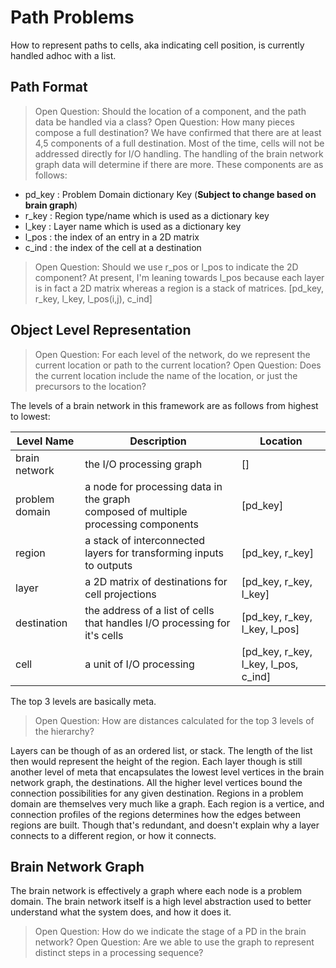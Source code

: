 # Path Problems

How to represent paths to cells, aka indicating cell position, is currently handled adhoc with a list.

## Path Format

> Open Question: Should the location of a component, and the path data be handled via a class?
> Open Question: How many pieces compose a full destination?
We have confirmed that there are at least 4,5 components of a full destination. Most of the time, cells will not be addressed directly for I/O handling. The handling of the brain network graph data will determine if there are more.
These components are as follows:

- pd_key : Problem Domain dictionary Key (**Subject to change based on brain graph**)
- r_key : Region type/name which is used as a dictionary key
- l_key : Layer name which is used as a dictionary key
- l_pos : the index of an entry in a 2D matrix
- c_ind : the index of the cell at a destination

> Open Question: Should we use r_pos or l_pos to indicate the 2D component?
At present, I'm leaning towards l_pos because each layer is in fact a 2D matrix whereas a region is a stack of matrices.
> [pd_key, r_key, l_key, l_pos(i,j), c_ind]

## Object Level Representation

> Open Question: For each level of the network, do we represent the current location or path to the current location?
> Open Question: Does the current location include the name of the location, or just the precursors to the location?

The levels of a brain network in this framework are as follows from highest to lowest:

| **Level Name** | **Description** | **Location** |
| --- | --- | --- |
| brain network | the I/O processing graph | [] |
| problem domain | a node for processing data in the graph<br>composed of multiple processing components | [pd_key] |
| region | a stack of interconnected layers for transforming inputs to outputs | [pd_key, r_key] |
| layer | a 2D matrix of destinations for cell projections | [pd_key, r_key, l_key] |
| destination | the address of a list of cells that handles I/O processing for it's cells | [pd_key, r_key, l_key, l_pos] |
| cell | a unit of I/O processing | [pd_key, r_key, l_key, l_pos, c_ind] |

The top 3 levels are basically meta.

> Open Question: How are distances calculated for the top 3 levels of the hierarchy?

Layers can be though of as an ordered list, or stack. The length of the list then would represent the height of the region. Each layer though is still another level of meta that encapsulates the lowest level vertices in the brain network graph, the destinations. All the higher level vertices bound the connection possibilities for any given destination.
Regions in a problem domain are themselves very much like a graph. Each region is a vertice, and connection profiles of the regions determines how the edges between regions are built. Though that's redundant, and doesn't explain why a layer connects to a different region, or how it connects.

## Brain Network Graph

The brain network is effectively a graph where each node is a problem domain. The brain network itself is a high level abstraction used to better understand what the system does, and how it does it.

> Open Question: How do we indicate the stage of a PD in the brain network?
> Open Question: Are we able to use the graph to represent distinct steps in a processing sequence?